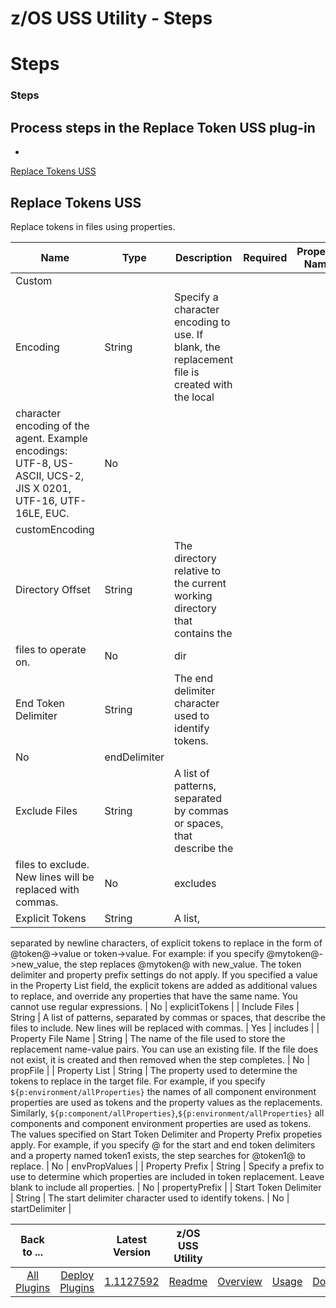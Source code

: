 
z/OS USS Utility - Steps
========================

# Steps



### Steps






Process steps in the Replace Token USS plug-in
----------------------------------------------


* 
[Replace Tokens USS](#replace_tokens_uss)




Replace Tokens USS
------------------


Replace tokens in files using 
properties.




| Name | Type | Description | Required | Property Name |
| --- | --- | --- | --- | --- |
| Custom 
Encoding | String | Specify a character encoding to use. If blank, the replacement file is created with the local 
character encoding of the agent. Example encodings: UTF-8, US-ASCII, UCS-2, JIS X 0201, UTF-16, UTF-16LE, EUC. | No | 
customEncoding |
| Directory Offset | String | The directory relative to the current working directory that contains the
 files to operate on. | No | dir |
| End Token Delimiter | String | The end delimiter character used to identify tokens.
 | No | endDelimiter |
| Exclude Files | String | A list of patterns, separated by commas or spaces, that describe the 
files to exclude. New lines will be replaced with commas. | No | excludes |
| Explicit Tokens | String | A list, 
separated by newline characters, of explicit tokens to replace in the form of @token@->value or token->value. For 
example: if you specify @mytoken@->new\_value, the step replaces @mytoken@ with new\_value. The token delimiter and 
property prefix settings do not apply. If you specified a value in the Property List field, the explicit tokens are 
added as additional values to replace, and override any properties that have the same name. You cannot use regular 
expressions. | No | explicitTokens |
| Include Files | String | A list of patterns, separated by commas or spaces, that 
describe the files to include. New lines will be replaced with commas. | Yes | includes |
| Property File Name | String 
| The name of the file used to store the replacement name-value pairs. You can use an existing file. If the file does 
not exist, it is created and then removed when the step completes. | No | propFile |
| Property List | String | The 
property used to determine the tokens to replace in the target file. For example, if you specify 
``${p:environment/allProperties}`` the names of all component environment properties are used as tokens and the property
 values as the replacements. Similarly, ``${p:component/allProperties}``,``${p:environment/allProperties}`` all 
components and component environment properties are used as tokens. The values specified on Start Token Delimiter and 
Property Prefix propeties apply. For example, if you specify @ for the start and end token delimiters and a property 
named token1 exists, the step searches for @token1@ to replace. | No | envPropValues |
| Property Prefix | String | 
Specify a prefix to use to determine which properties are included in token replacement. Leave blank to include all 
properties. | No | propertyPrefix |
| Start Token Delimiter | String | The start delimiter character used to identify 
tokens. | No | startDelimiter |





|Back to ...||Latest Version|z/OS USS Utility ||||
| :---: | :---: | :---: | :---: | :---: | :---: | :---: |
|[All Plugins](../../index.md)|[Deploy Plugins](../README.md)|[1.1127592](https://raw.githubusercontent.com/UrbanCode/IBM-UCD-PLUGINS/main/files/zos-replacetokens-uss/ucd-plugins-zos-replacetokens-uss-1.1127592.zip)|[Readme](README.md)|[Overview](overview.md)|[Usage](usage.md)|[Downloads](downloads.md)|
